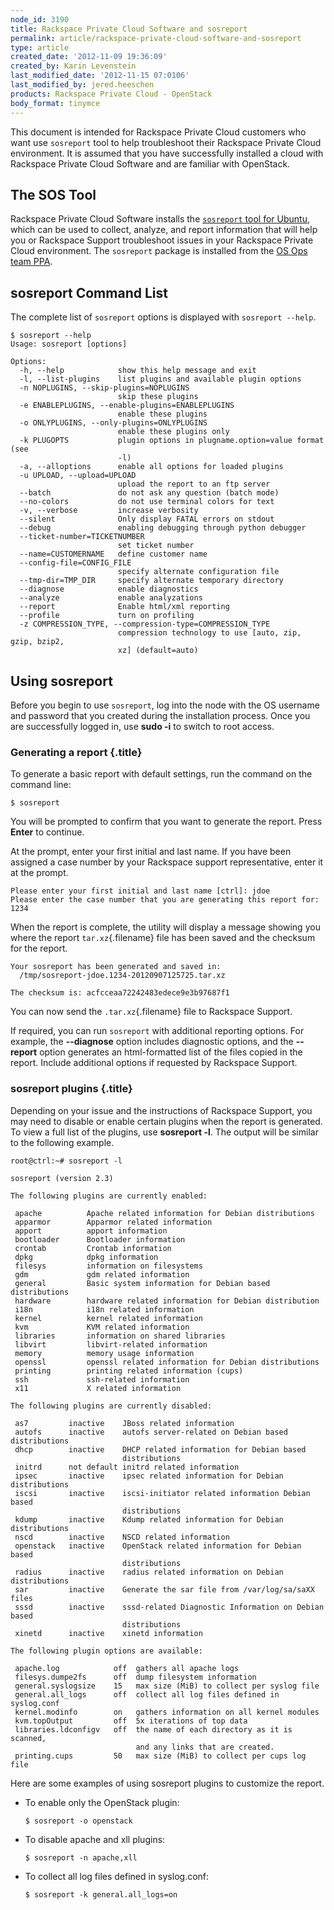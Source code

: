 ```yaml
---
node_id: 3190
title: Rackspace Private Cloud Software and sosreport
permalink: article/rackspace-private-cloud-software-and-sosreport
type: article
created_date: '2012-11-09 19:36:09'
created_by: Karin Levenstein
last_modified_date: '2012-11-15 07:0106'
last_modified_by: jered.heeschen
products: Rackspace Private Cloud - OpenStack
body_format: tinymce
---
```


This document is intended for Rackspace Private Cloud customers who want
use `sosreport` tool to help troubleshoot their Rackspace Private Cloud
environment. It is assumed that you have successfully installed a cloud
with Rackspace Private Cloud Software and are familiar with OpenStack.

The SOS Tool
------------

Rackspace Private Cloud Software installs the [`sosreport` tool for
Ubuntu](https://github.com/sosreport/sosreport), which can be used to
collect, analyze, and report information that will help you or Rackspace
Support troubleshoot issues in your Rackspace Private Cloud environment.
The `sosreport` package is installed from the [OS Ops team
PPA](https://launchpad.net/~osops-packaging/+archive/ppa).

sosreport Command List
----------------------

The complete list of `sosreport` options is displayed with
`sosreport --help`.

~~~~ {.screen}
$ sosreport --help
Usage: sosreport [options]

Options:
  -h, --help            show this help message and exit
  -l, --list-plugins    list plugins and available plugin options
  -n NOPLUGINS, --skip-plugins=NOPLUGINS
                        skip these plugins
  -e ENABLEPLUGINS, --enable-plugins=ENABLEPLUGINS
                        enable these plugins
  -o ONLYPLUGINS, --only-plugins=ONLYPLUGINS
                        enable these plugins only
  -k PLUGOPTS           plugin options in plugname.option=value format (see
                        -l)
  -a, --alloptions      enable all options for loaded plugins
  -u UPLOAD, --upload=UPLOAD
                        upload the report to an ftp server
  --batch               do not ask any question (batch mode)
  --no-colors           do not use terminal colors for text
  -v, --verbose         increase verbosity
  --silent              Only display FATAL errors on stdout
  --debug               enabling debugging through python debugger
  --ticket-number=TICKETNUMBER
                        set ticket number
  --name=CUSTOMERNAME   define customer name
  --config-file=CONFIG_FILE
                        specify alternate configuration file
  --tmp-dir=TMP_DIR     specify alternate temporary directory
  --diagnose            enable diagnostics
  --analyze             enable analyzations
  --report              Enable html/xml reporting
  --profile             turn on profiling
  -z COMPRESSION_TYPE, --compression-type=COMPRESSION_TYPE
                        compression technology to use [auto, zip, gzip, bzip2,
                        xz] (default=auto)
~~~~

Using sosreport
---------------

Before you begin to use `sosreport`, log into the node with the OS
username and password that you created during the installation process.
Once you are successfully logged in, use **sudo -i** to switch to root
access.

### Generating a report {.title}

To generate a basic report with default settings, run the command on the
command line:

~~~~ {.screen}
$ sosreport
~~~~

You will be prompted to confirm that you want to generate the report.
Press **Enter** to continue.

At the prompt, enter your first initial and last name. If you have been
assigned a case number by your Rackspace support representative, enter
it at the prompt.

~~~~ {.screen}
Please enter your first initial and last name [ctrl]: jdoe
Please enter the case number that you are generating this report for: 1234
~~~~

When the report is complete, the utility will display a message showing
you where the report `tar.xz`{.filename} file has been saved and the
checksum for the report.

~~~~ {.screen}
Your sosreport has been generated and saved in:
  /tmp/sosreport-jdoe.1234-20120907125725.tar.xz

The checksum is: acfcceaa72242483edece9e3b97687f1
~~~~

You can now send the `.tar.xz`{.filename} file to Rackspace Support.

If required, you can run `sosreport` with additional reporting options.
For example, the **--diagnose** option includes diagnostic options, and
the **--report** option generates an html-formatted list of the files
copied in the report. Include additional options if requested by
Rackspace Support.

### sosreport plugins {.title}

Depending on your issue and the instructions of Rackspace Support, you
may need to disable or enable certain plugins when the report is
generated. To view a full list of the plugins, use **sosreport -l**. The
output will be similar to the following example.

~~~~ {.screen}
root@ctrl:~# sosreport -l

sosreport (version 2.3)

The following plugins are currently enabled:

 apache          Apache related information for Debian distributions
 apparmor        Apparmor related information
 apport          apport information
 bootloader      Bootloader information
 crontab         Crontab information
 dpkg            dpkg information
 filesys         information on filesystems
 gdm             gdm related information
 general         Basic system information for Debian based distributions
 hardware        hardware related information for Debian distribution
 i18n            i18n related information
 kernel          kernel related information
 kvm             KVM related information
 libraries       information on shared libraries
 libvirt         libvirt-related information
 memory          memory usage information
 openssl         openssl related information for Debian distributions
 printing        printing related information (cups)
 ssh             ssh-related information
 x11             X related information

The following plugins are currently disabled:

 as7         inactive    JBoss related information
 autofs      inactive    autofs server-related on Debian based distributions
 dhcp        inactive    DHCP related information for Debian based 
                         distributions
 initrd      not default initrd related information
 ipsec       inactive    ipsec related information for Debian distributions
 iscsi       inactive    iscsi-initiator related information Debian based 
                         distributions
 kdump       inactive    Kdump related information for Debian distributions
 nscd        inactive    NSCD related information
 openstack   inactive    OpenStack related information for Debian based 
                         distributions
 radius      inactive    radius related information on Debian distributions
 sar         inactive    Generate the sar file from /var/log/sa/saXX files
 sssd        inactive    sssd-related Diagnostic Information on Debian based 
                         distributions
 xinetd      inactive    xinetd information

The following plugin options are available:

 apache.log            off  gathers all apache logs
 filesys.dumpe2fs      off  dump filesystem information
 general.syslogsize    15   max size (MiB) to collect per syslog file
 general.all_logs      off  collect all log files defined in syslog.conf
 kernel.modinfo        on   gathers information on all kernel modules
 kvm.topOutput         off  5x iterations of top data
 libraries.ldconfigv   off  the name of each directory as it is scanned, 
                            and any links that are created.
 printing.cups         50   max size (MiB) to collect per cups log file
~~~~

Here are some examples of using sosreport plugins to customize the
report.

-   To enable only the OpenStack plugin:

    ~~~~ {.screen}
    $ sosreport -o openstack
    ~~~~

-   To disable apache and xll plugins:

    ~~~~ {.screen}
    $ sosreport -n apache,xll
    ~~~~

-   To collect all log files defined in syslog.conf:

    ~~~~ {.screen}
    $ sosreport -k general.all_logs=on
    ~~~~



